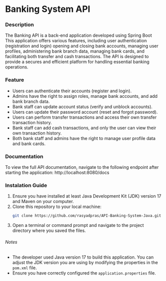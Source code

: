 # Banking System API

### Description

The Banking API is a back-end application developed using Spring Boot
This application offers various features, including user authentication (registration and login)
opening and closing bank accounts, managing user profiles, administering bank branch data, managing
bank cards, and facilitating both transfer and cash transactions. The API is designed to provide a
secures and efficient platform for handling essential banking operations.

### Feature

- Users can authenticate their accounts (register and login).
- Admins have the right to assign roles, manage bank accounts, and add bank branch data.
- Bank staff can update account status (verify and unblock accounts).
- Users can update their password account (reset and forgot password).
- Users can perform transfer transactions and access their own transfer transaction history.
- Bank staff can add cash transactions, and only the user can view their own transaction history.
- Both bank staff and admins have the right to manage user profile data and bank cards.

### Documentation

To view the full API documentation, navigate to the following endpoint after starting the 
application: http://localhost:8080/docs


### Instalation Guide

1. Ensure you have installed at least Java Development Kit (JDK) version 17 and Maven on your computer.
2. Clone this repository to your local machine:
    ``` bash
    git clone https://github.com/rasyadpras/API-Banking-System-Java.git
    ```
3. Open a terminal or command prompt and navigate to the project directory where you saved the files.

###### Notes

- The developer used Java version 17 to build this application.
  You can adjust the JDK version you are using by modifying the properties in the `pom.xml` file.
- Ensure you have correctly configured the `application.properties` file.
